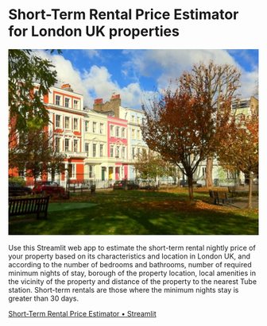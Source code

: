 # Short-Term Rental Price Estimator for London UK properties

![](london-properties.jpg "london-properties.jpg")

Use this Streamlit web app to estimate the short-term rental nightly price of your property based on its characteristics and location in London UK, and according to the number of bedrooms and bathrooms, number of required minimum nights of stay, borough of the property location, local amenities in the vicinity of the property and distance of the property to the nearest Tube station. Short-term rentals are those where the minimum nights stay is greater than 30 days.

[Short-Term Rental Price Estimator &bull; Streamlit](https://rental-pricing-app.streamlit.app/ "https://rental-pricing-app.streamlit.app/")
